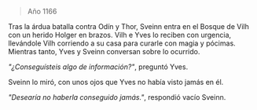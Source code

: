 > Año 1166

Tras la árdua batalla contra Odín y Thor, Sveinn entra en el Bosque de Vilh con un herido Holger en brazos. Vilh e Yves lo reciben con urgencia, llevándole Vilh corriendo a su casa para curarle con magia y pócimas.
Mientras tanto, Yves y Sveinn conversan sobre lo ocurrido.

*"¿Conseguísteis algo de información?"*, preguntó Yves.

Sveinn lo miró, con unos ojos que Yves no había visto jamás en él.

*"Desearía no haberla conseguido jamás."*, respondió vacío Sveinn.